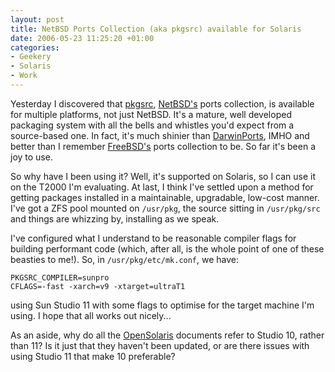 ```yaml
---
layout: post
title: NetBSD Ports Collection (aka pkgsrc) available for Solaris
date: 2006-05-23 11:25:20 +01:00
categories:
- Geekery
- Solaris
- Work
---
```

Yesterday I discovered that [pkgsrc](http://www.netbsd.org/Documentation/software/packages.html), [NetBSD's](http://www.netbsd.org/) ports collection, is available for multiple platforms, not just NetBSD.  It's a mature, well developed packaging system with all the bells and whistles you'd expect from a source-based one.  In fact, it's much shinier than [DarwinPorts](http://darwinports.opendarwin.org/), IMHO and better than I remember [FreeBSD's](http://www.freebsd.org/) ports collection to be.  So far it's been a joy to use.

So why have I been using it?  Well, it's supported on Solaris, so I can use it on the T2000 I'm evaluating.  At last, I think I've settled upon a method for getting packages installed in a maintainable, upgradable, low-cost manner.  I've got a ZFS pool mounted on `/usr/pkg`, the source sitting in `/usr/pkg/src` and things are whizzing by, installing as we speak.

I've configured what I understand to be reasonable compiler flags for building performant code (which, after all, is the whole point of one of these beasties to me!).  So, in `/usr/pkg/etc/mk.conf`, we have:

    PKGSRC_COMPILER=sunpro
    CFLAGS=-fast -xarch=v9 -xtarget=ultraT1

using Sun Studio 11 with some flags to optimise for the target machine I'm using.  I hope that all works out nicely...

As an aside, why do all the [OpenSolaris](http://www.opensolaris.org/) documents refer to Studio 10, rather than 11?  Is it just that they haven't been updated, or are there issues with using Studio 11 that make 10 preferable?
